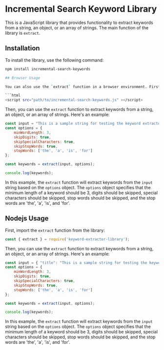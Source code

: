 # Incremental Search Keyword Library

This is a JavaScript library that provides functionality to extract keywords from a string, an object, or an array of strings. The main function of the library is `extract`.

## Installation

To install the library, use the following command:

```bash
npm install incremental-search-keywords

## Browser Usage

You can also use the `extract` function in a browser environment. First, include the library in your HTML file:

```html
<script src="path/to/incremental-search-keywords.js" ></script>
```

Then, you can use the `extract` function to extract keywords from a string, an object, or an array of strings. Here's an example:

```javascript
const input = "This is a sample string for testing the keyword extractor library.";
const options = {
    minWordLength: 3,
    skipDigits: true,
    skipSpecialCharacters: true,
    skipStopWords: true,
    stopWords: ['the', 'a', 'is', 'for']
};

const keywords = extract(input, options);

console.log(keywords);
```

In this example, the `extract` function will extract keywords from the `input` string based on the `options` object. The `options` object specifies that the minimum length of a keyword should be 3, digits should be skipped, special characters should be skipped, stop words should be skipped, and the stop words are 'the', 'a', 'is', and 'for'.

## Nodejs Usage

First, import the `extract` function from the library:

```javascript
const { extract } = require('keyword-extractor-library');
```

Then, you can use the `extract` function to extract keywords from a string, an object, or an array of strings. Here's an example:

```javascript
const input = { "title": "This is a sample string for testing the keyword extractor library." };
const options = {
    minWordLength: 3,
    skipDigits: true,
    skipSpecialCharacters: true,
    skipStopWords: true,
    stopWords: ['the', 'a', 'is', 'for']
};

const keywords = extract(input, options);

console.log(keywords);
```

In this example, the `extract` function will extract keywords from the `input` string based on the `options` object. The `options` object specifies that the minimum length of a keyword should be 3, digits should be skipped, special characters should be skipped, stop words should be skipped, and the stop words are 'the', 'a', 'is', and 'for'.
